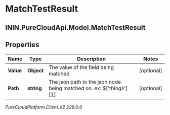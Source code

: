 # MatchTestResult

## ININ.PureCloudApi.Model.MatchTestResult

## Properties

|Name | Type | Description | Notes|
|------------ | ------------- | ------------- | -------------|
| **Value** | **Object** | The value of the field being matched | [optional] |
| **Path** | **string** | The json path to the json node being matched on. ex: $[&#39;things&#39;][1] | [optional] |



_PureCloudPlatform.Client.V2 226.0.0_
